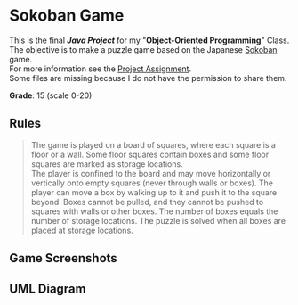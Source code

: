 # Sokoban Game

This is the final  ___Java Project___ for my "**Object-Oriented Programming**" Class. <br>
The objective is to make a puzzle game based on the Japanese [Sokoban](https://en.wikipedia.org/wiki/Sokoban) game. <br>
For more information see the [Project Assignment](https://github.com/henrique-efonseca/College-Projects/blob/master/Sokoban/Sokoban_Assigment.pdf). <br>
Some files are missing because I do not have the permission to share them. <br>

**Grade**: 15 (scale 0-20)


## Rules

 >The game is played on a board of squares, where each square is a floor or a wall. Some floor squares contain boxes and some floor squares are marked as storage locations. <br>
 The player is confined to the board and may move horizontally or vertically onto empty squares (never through walls or boxes). The player can move a box by walking up to it and push it to the square beyond. Boxes cannot be pulled, and they cannot be pushed to squares with walls or other boxes. The number of boxes equals the number of storage locations. The puzzle is solved when all boxes are placed at storage locations.

## Game Screenshots

## UML Diagram
